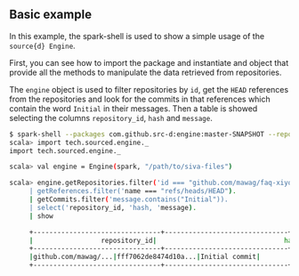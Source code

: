 ## Basic example

In this example, the spark-shell is used to show a simple usage of the `source{d} Engine`.

First, you can see how to import the package and instantiate and object that provide all the methods to manipulate the data retrieved from repositories.

The `engine` object is used to filter repositories by `id`, get the `HEAD` references from the repositories and look for the commits in that references which contain the word `Initial` in their messages. Then a table is showed selecting the columns `repository_id`, `hash` and `message`.

```bash
$ spark-shell --packages com.github.src-d:engine:master-SNAPSHOT --repositories https://jitpack.io
scala> import tech.sourced.engine._
import tech.sourced.engine._

scala> val engine = Engine(spark, "/path/to/siva-files")

scala> engine.getRepositories.filter('id === "github.com/mawag/faq-xiyoulinux").
     | getReferences.filter('name === "refs/heads/HEAD").
     | getCommits.filter('message.contains("Initial")).
     | select('repository_id, 'hash, 'message).
     | show

     +--------------------------------+-------------------------------+--------------------+
     |                 repository_id|                                hash|          message|
     +--------------------------------+-------------------------------+--------------------+
     |github.com/mawag/...|fff7062de8474d10a...|Initial commit|
     +--------------------------------+-------------------------------+--------------------+

```
